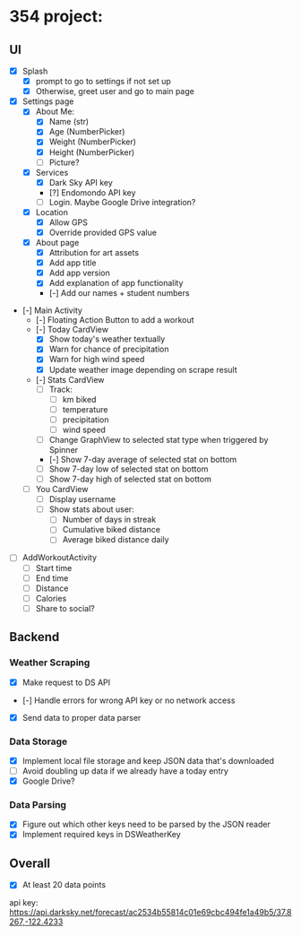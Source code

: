 # 354 project: 

## UI

- [x] Splash
    - [x] prompt to go to settings if not set up
    - [x] Otherwise, greet user and go to main page

- [x] Settings page
    - [x] About Me:
        - [x] Name   (str)
        - [x] Age    (NumberPicker)
        - [x] Weight (NumberPicker)
        - [x] Height (NumberPicker)
        - [ ] Picture?
    - [x] Services
        - [x] Dark Sky API key
        - [?] Endomondo API key
        - [ ] Login. Maybe Google Drive integration?
    - [x] Location
        - [x] Allow GPS
        - [x] Override provided GPS value
    - [x] About page
        - [x] Attribution for art assets
        - [x] Add app title
        - [x] Add app version
        - [x] Add explanation of app functionality
        - [-] Add our names + student numbers

- [-] Main Activity
    - [-] Floating Action Button to add a workout
    - [-] Today CardView
        - [x] Show today's weather textually
        - [x] Warn for chance of precipitation
        - [x] Warn for high wind speed
        - [x] Update weather image depending on scrape result
    - [-] Stats CardView    
        - [ ] Track:
            - [ ] km biked
            - [ ] temperature
            - [ ] precipitation
            - [ ] wind speed
        - [ ] Change GraphView to selected stat type when triggered by Spinner
        - [-] Show 7-day average of selected stat on bottom
        - [ ] Show 7-day low of selected stat on bottom
        - [ ] Show 7-day high of selected stat on bottom
    - [ ] You CardView
        - [ ] Display username
        - [ ] Show stats about user:
            - [ ] Number of days in streak
            - [ ] Cumulative biked distance
            - [ ] Average biked distance daily
            
- [ ] AddWorkoutActivity
    - [ ] Start time
    - [ ] End time
    - [ ] Distance
    - [ ] Calories
    - [ ] Share to social?
 
## Backend

### Weather Scraping

- [x] Make request to DS API
- [-] Handle errors for wrong API key or no network access
- [x] Send data to proper data parser

### Data Storage

- [x] Implement local file storage and keep JSON data that's downloaded
- [ ] Avoid doubling up data if we already have a today entry
- [x] Google Drive?

### Data Parsing 

- [x] Figure out which other keys need to be parsed by the JSON reader
- [x] Implement required keys in DSWeatherKey

## Overall            
 
- [x] At least 20 data points


api key: https://api.darksky.net/forecast/ac2534b55814c01e69cbc494fe1a49b5/37.8267,-122.4233
